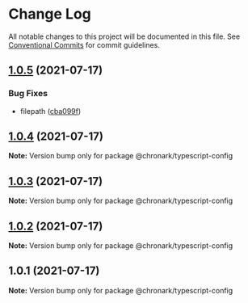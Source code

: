 # Change Log

All notable changes to this project will be documented in this file.
See [Conventional Commits](https://conventionalcommits.org) for commit guidelines.

## [1.0.5](https://github.com/chronark/shared/compare/@chronark/typescript-config@1.0.4...@chronark/typescript-config@1.0.5) (2021-07-17)


### Bug Fixes

* filepath ([cba099f](https://github.com/chronark/shared/commit/cba099faf1d55920f1fa45fcc3122df1d506c028))





## [1.0.4](https://github.com/chronark/shared/compare/@chronark/typescript-config@1.0.3...@chronark/typescript-config@1.0.4) (2021-07-17)

**Note:** Version bump only for package @chronark/typescript-config

## [1.0.3](https://github.com/chronark/shared/compare/@chronark/typescript-config@1.0.1...@chronark/typescript-config@1.0.3) (2021-07-17)

**Note:** Version bump only for package @chronark/typescript-config

## [1.0.2](https://github.com/chronark/shared/compare/@chronark/typescript-config@1.0.1...@chronark/typescript-config@1.0.2) (2021-07-17)

**Note:** Version bump only for package @chronark/typescript-config

## 1.0.1 (2021-07-17)

**Note:** Version bump only for package @chronark/typescript-config
